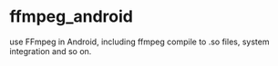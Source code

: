# ffmpeg_android
use FFmpeg in Android, including ffmpeg compile to .so files, system integration and so on.
